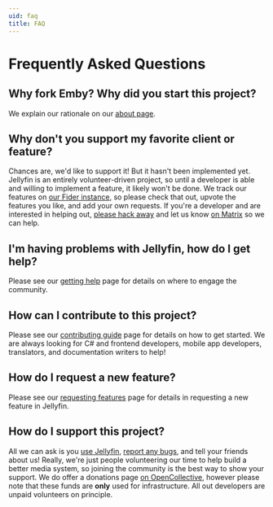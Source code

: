 ```yaml
---
uid: faq
title: FAQ
---
```


# Frequently Asked Questions

## Why fork Emby? Why did you start this project?

We explain our rationale on our [about page](xref:about).

## Why don't you support my favorite client or feature?

Chances are, we'd like to support it! But it hasn't been implemented yet.
Jellyfin is an entirely volunteer-driven project, so until a developer is able and willing to implement a feature, it likely won't be done.
We track our features on [our Fider instance](https://features.jellyfin.org), so please check that out, upvote the features you like, and add your own requests.
If you're a developer and are interested in helping out, [please hack away](xref:contrib-index) and let us know [on Matrix](xref:getting-help) so we can help.

## I'm having problems with Jellyfin, how do I get help?

Please see our [getting help](xref:getting-help) page for details on where to engage the community.

## How can I contribute to this project?

Please see our [contributing guide](xref:contrib-index) page for details on how to get started.
We are always looking for C# and frontend developers, mobile app developers, translators, and documentation writers to help!

## How do I request a new feature?

Please see our [requesting features](xref:contrib-issues#requesting-features) page for details in requesting a new feature in Jellyfin.

## How do I support this project?

All we can ask is you [use Jellyfin](xref:admin-installing), [report any bugs](xref:contrib-issues#reporting-bugs), and tell your friends about us!
Really, we're just people volunteering our time to help build a better media system, so joining the community is the best way to show your support.
We do offer a donations page [on OpenCollective](https://opencollective.com/jellyfin), however please note that these funds are **only** used for infrastructure. All out developers are unpaid volunteers on principle.
